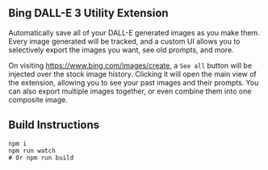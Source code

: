 ## Bing DALL-E 3 Utility Extension
Automatically save all of your DALL-E generated images as you make them. Every image generated will be tracked, and a custom UI allows you to selectively export the images you want, see old prompts, and more.

On visiting https://www.bing.com/images/create, a `See all` button will be injected over the stock image history. Clicking it will open the main view of the extension, allowing you to see your past images and their prompts. You can also export multiple images together, or even combine them into one composite image.

## Build Instructions

```
npm i
npm run watch
# Or npm run build
```